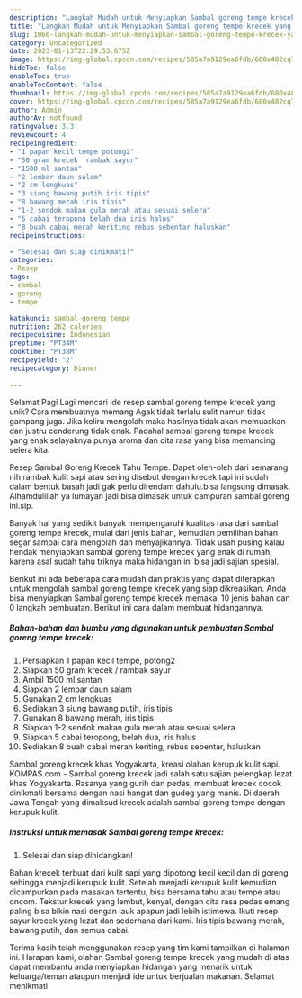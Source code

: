 ```yaml
---
description: "Langkah Mudah untuk Menyiapkan Sambal goreng tempe krecek yang Enak, Lezat"
title: "Langkah Mudah untuk Menyiapkan Sambal goreng tempe krecek yang Enak, Lezat"
slug: 1060-langkah-mudah-untuk-menyiapkan-sambal-goreng-tempe-krecek-yang-enak-lezat
category: Uncategorized
date: 2023-01-13T22:29:53.675Z
image: https://img-global.cpcdn.com/recipes/585a7a9129ea6fdb/680x482cq70/sambal-goreng-tempe-krecek-foto-resep-utama.jpg
hideToc: false
enableToc: true
enableTocContent: false
thumbnail: https://img-global.cpcdn.com/recipes/585a7a9129ea6fdb/680x482cq70/sambal-goreng-tempe-krecek-foto-resep-utama.jpg
cover: https://img-global.cpcdn.com/recipes/585a7a9129ea6fdb/680x482cq70/sambal-goreng-tempe-krecek-foto-resep-utama.jpg
author: Admin
authorAv: notfound
ratingvalue: 3.3
reviewcount: 4
recipeingredient:
- "1 papan kecil tempe potong2"
- "50 gram krecek  rambak sayur"
- "1500 ml santan"
- "2 lembar daun salam"
- "2 cm lengkuas"
- "3 siung bawang putih iris tipis"
- "8 bawang merah iris tipis"
- "1-2 sendok makan gula merah atau sesuai selera"
- "5 cabai teropong belah dua iris halus"
- "8 buah cabai merah keriting rebus sebentar haluskan"
recipeinstructions:

- "Selesai dan siap dinikmati!"
categories:
- Resep
tags:
- sambal
- goreng
- tempe

katakunci: sambal goreng tempe 
nutrition: 262 calories
recipecuisine: Indonesian
preptime: "PT34M"
cooktime: "PT38M"
recipeyield: "2"
recipecategory: Dinner

---
```



Selamat Pagi Lagi mencari ide resep sambal goreng tempe krecek yang unik? Cara membuatnya memang Agak tidak terlalu sulit namun tidak gampang juga. Jika keliru mengolah maka hasilnya tidak akan memuaskan dan justru cenderung tidak enak. Padahal sambal goreng tempe krecek yang enak selayaknya punya aroma dan cita rasa yang bisa memancing selera kita.


Resep Sambal Goreng Krecek Tahu Tempe. Dapet oleh-oleh dari semarang nih rambak kulit sapi atau sering disebut dengan krecek tapi ini sudah dalam bentuk basah jadi gak perlu direndam dahulu.bisa langsung dimasak. Alhamdulillah ya lumayan jadi bisa dimasak untuk campuran sambal goreng ini.sip.

Banyak hal yang sedikit banyak mempengaruhi kualitas rasa dari sambal goreng tempe krecek, mulai dari jenis bahan, kemudian pemilihan bahan segar sampai cara mengolah dan menyajikannya. Tidak usah pusing kalau hendak menyiapkan sambal goreng tempe krecek yang enak di rumah, karena asal sudah tahu triknya maka hidangan ini bisa jadi sajian spesial.


Berikut ini ada beberapa cara mudah dan praktis yang dapat diterapkan untuk mengolah sambal goreng tempe krecek yang siap dikreasikan. Anda bisa menyiapkan Sambal goreng tempe krecek memakai 10 jenis bahan dan 0 langkah pembuatan. Berikut ini cara dalam membuat hidangannya.

<!--inarticleads1-->

##### Bahan-bahan dan bumbu yang digunakan untuk pembuatan Sambal goreng tempe krecek:

1. Persiapkan 1 papan kecil tempe, potong2
1. Siapkan 50 gram krecek / rambak sayur
1. Ambil 1500 ml santan
1. Siapkan 2 lembar daun salam
1. Gunakan 2 cm lengkuas
1. Sediakan 3 siung bawang putih, iris tipis
1. Gunakan 8 bawang merah, iris tipis
1. Siapkan 1-2 sendok makan gula merah atau sesuai selera
1. Siapkan 5 cabai teropong, belah dua, iris halus
1. Sediakan 8 buah cabai merah keriting, rebus sebentar, haluskan


Sambal goreng krecek khas Yogyakarta, kreasi olahan kerupuk kulit sapi. KOMPAS.com - Sambal goreng krecek jadi salah satu sajian pelengkap lezat khas Yogyakarta. Rasanya yang gurih dan pedas, membuat krecek cocok dinikmati bersama dengan nasi hangat dan gudeg yang manis. Di daerah Jawa Tengah yang dimaksud krecek adalah sambal goreng tempe dengan kerupuk kulit. 

<!--inarticleads2-->

##### Instruksi untuk memasak Sambal goreng tempe krecek:


1. Selesai dan siap dihidangkan!

Bahan krecek terbuat dari kulit sapi yang dipotong kecil kecil dan di goreng sehingga menjadi kerupuk kulit. Setelah menjadi kerupuk kulit kemudian dicampurkan pada masakan tertentu, bisa bersama tahu atau tempe atau oncom. Tekstur krecek yang lembut, kenyal, dengan cita rasa pedas emang paling bisa bikin nasi dengan lauk apapun jadi lebih istimewa. Ikuti resep sayur krecek yang lezat dan sederhana dari kami. Iris tipis bawang merah, bawang putih, dan semua cabai. 

Terima kasih telah menggunakan resep yang tim kami tampilkan di halaman ini. Harapan kami, olahan Sambal goreng tempe krecek yang mudah di atas dapat membantu anda menyiapkan hidangan yang menarik untuk keluarga/teman ataupun menjadi ide untuk berjualan makanan. Selamat menikmati
